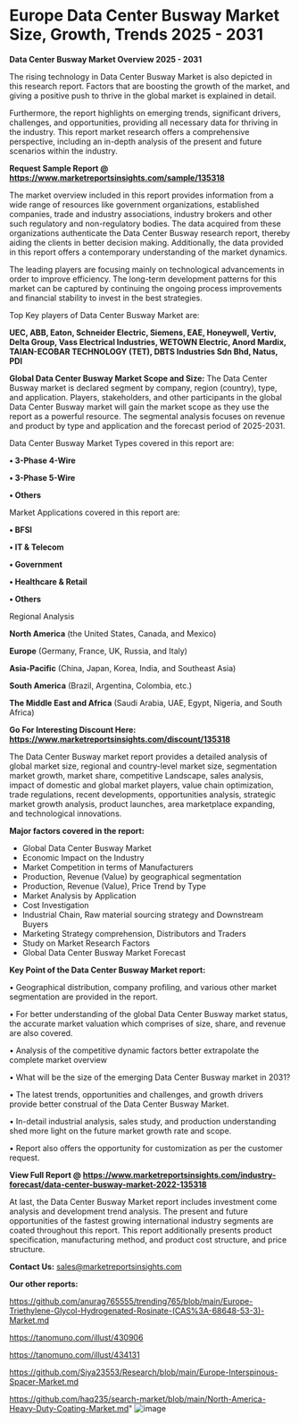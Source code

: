  # Europe Data Center Busway Market Size, Growth, Trends 2025 - 2031

<Strong> Data Center Busway Market Overview 2025 - 2031</strong>

The rising technology in Data Center Busway Market is also depicted in this research report. Factors that are boosting the growth of the market, and giving a positive push to thrive in the global market is explained in detail.

Furthermore, the report highlights on emerging trends, significant drivers, challenges, and opportunities, providing all necessary data for thriving in the industry. This report market research offers a comprehensive perspective, including an in-depth analysis of the present and future scenarios within the industry.

<strong>Request Sample Report @ <a href=https://www.marketreportsinsights.com/sample/135318>https://www.marketreportsinsights.com/sample/135318</a></strong>

The market overview included in this report provides information from a wide range of resources like government organizations, established companies, trade and industry associations, industry brokers and other such regulatory and non-regulatory bodies. The data acquired from these organizations authenticate the Data Center Busway research report, thereby aiding the clients in better decision making. Additionally, the data provided in this report offers a contemporary understanding of the market dynamics.

The leading players are focusing mainly on technological advancements in order to improve efficiency. The long-term development patterns for this market can be captured by continuing the ongoing process improvements and financial stability to invest in the best strategies.

Top Key players of Data Center Busway Market are:

<strong>UEC, ABB, Eaton, Schneider Electric, Siemens, EAE, Honeywell, Vertiv, Delta Group, Vass Electrical Industries, WETOWN Electric, Anord Mardix, TAIAN-ECOBAR TECHNOLOGY (TET), DBTS Industries Sdn Bhd, Natus, PDI</strong>

<strong><b>Global Data Center Busway Market Scope and Size:</b></strong>
The Data Center Busway market is declared segment by company, region (country), type, and application. Players, stakeholders, and other participants in the global Data Center Busway market will gain the market scope as they use the report as a powerful resource. The segmental analysis focuses on revenue and product by type and application and the forecast period of 2025-2031.

Data Center Busway Market Types covered in this report are:

<strong>• 3-Phase 4-Wire

• 3-Phase 5-Wire

• Others</strong>

Market Applications covered in this report are:

<strong>• BFSI

• IT & Telecom

• Government

• Healthcare & Retail

• Others</strong> 

Regional Analysis

<strong>North America</strong> (the United States, Canada, and Mexico)

<strong>Europe</strong> (Germany, France, UK, Russia, and Italy)

<strong>Asia-Pacific</strong> (China, Japan, Korea, India, and Southeast Asia)

<strong>South America</strong> (Brazil, Argentina, Colombia, etc.)

<strong>The Middle East and Africa</strong> (Saudi Arabia, UAE, Egypt, Nigeria, and South Africa)

<strong>Go For Interesting Discount Here: <a href=https://www.marketreportsinsights.com/discount/135318>https://www.marketreportsinsights.com/discount/135318</a></strong>

The Data Center Busway market report provides a detailed analysis of global market size, regional and country-level market size, segmentation market growth, market share, competitive Landscape, sales analysis, impact of domestic and global market players, value chain optimization, trade regulations, recent developments, opportunities analysis, strategic market growth analysis, product launches, area marketplace expanding, and technological innovations.

<strong><b>Major factors covered in the report:</b></strong>
<ul>
  <li>Global Data Center Busway Market </li>
  <li>Economic Impact on the Industry</li>
  <li>Market Competition in terms of Manufacturers</li>
  <li>Production, Revenue (Value) by geographical segmentation</li>
  <li>Production, Revenue (Value), Price Trend by Type</li>
  <li>Market Analysis by Application</li>
  <li>Cost Investigation</li>
  <li>Industrial Chain, Raw material sourcing strategy and Downstream Buyers</li>
  <li>Marketing Strategy comprehension, Distributors and Traders</li>
  <li>Study on Market Research Factors</li>
  <li>Global Data Center Busway Market Forecast</li>
</ul>

<strong><b>Key Point of the Data Center Busway Market report:</b></strong>

• Geographical distribution, company profiling, and various other market segmentation are provided in the report.

• For better understanding of the global Data Center Busway market status, the accurate market valuation which comprises of size, share, and revenue are also covered.

• Analysis of the competitive dynamic factors better extrapolate the complete market overview

• What will be the size of the emerging Data Center Busway market in 2031?

• The latest trends, opportunities and challenges, and growth drivers provide better construal of the Data Center Busway Market.

• In-detail industrial analysis, sales study, and production understanding shed more light on the future market growth rate and scope.

• Report also offers the opportunity for customization as per the customer request.

<strong><b>View Full Report @ <a href=https://www.marketreportsinsights.com/industry-forecast/data-center-busway-market-2022-135318>https://www.marketreportsinsights.com/industry-forecast/data-center-busway-market-2022-135318</a></b></strong>


At last, the Data Center Busway Market report includes investment come analysis and development trend analysis. The present and future opportunities of the fastest growing international industry segments are coated throughout this report. This report additionally presents product specification, manufacturing method, and product cost structure, and price structure.

<strong>Contact Us:</strong>
sales@marketreportsinsights.com

<strong>Our other reports:</strong>

<a href=https://github.com/anurag765555/trending765/blob/main/Europe-Triethylene-Glycol-Hydrogenated-Rosinate-(CAS%3A-68648-53-3)-Market.md>https://github.com/anurag765555/trending765/blob/main/Europe-Triethylene-Glycol-Hydrogenated-Rosinate-(CAS%3A-68648-53-3)-Market.md</a>

<a href=https://tanomuno.com/illust/430906>https://tanomuno.com/illust/430906</a>

<a href=https://tanomuno.com/illust/434131>https://tanomuno.com/illust/434131</a>

<a href=https://github.com/Siya23553/Research/blob/main/Europe-Interspinous-Spacer-Market.md>https://github.com/Siya23553/Research/blob/main/Europe-Interspinous-Spacer-Market.md</a>

<a href=https://github.com/haq235/search-market/blob/main/North-America-Heavy-Duty-Coating-Market.md>https://github.com/haq235/search-market/blob/main/North-America-Heavy-Duty-Coating-Market.md</a>"
![image](https://github.com/user-attachments/assets/929e4e38-de68-4f9a-8852-de76f0cfcd88)
